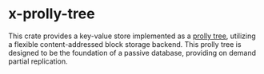 # x-prolly-tree

This crate provides a key-value store implemented as a [prolly tree], utilizing
a flexible content-addressed block storage backend. This prolly tree is designed
to be the foundation of a passive database, providing on demand partial
replication.

[prolly tree]: https://www.dolthub.com/blog/2024-03-03-prolly-trees/
